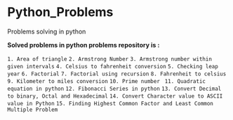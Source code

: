 # Python_Problems
Problems solving in python 

**Solved problems in python problems repository is :**

`1. Area of triangle`
`2. Armstrong Number`
`3. Armstrong number within given intervals`
`4. Celsius to fahrenheit conversion`
`5. Checking leap year`
`6. Factorial`
`7. Factorial using recursion`
`8. Fahrenheit to celsius`
`9. Kilometer to miles conversion`
`10. Prime number `
`11. Quadratic equation in python`
`12. Fibonacci Series in python`
`13. Convert Decimal to binary, Octal and Hexadecimal`
`14. Convert Character value to ASCII value in Python`
`15. Finding Highest Common Factor and Least Common Multiple Problem`
